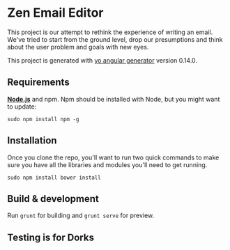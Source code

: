 # Zen Email Editor

This project is our attempt to rethink the experience of writing an email. We've tried to start from the ground level, drop our presumptions and think about the user problem and goals with new eyes.

This project is generated with [yo angular generator](https://github.com/yeoman/generator-angular)
version 0.14.0.

## Requirements

**[Node.js](https://nodejs.org/en/)** and npm. Npm should be installed with Node, but you might want to update:

``sudo npm install npm -g``

## Installation

Once you clone the repo, you'll want to run two quick commands to make sure you have all the libraries and modules you'll need to get running.

``sudo npm install
bower install``

## Build & development

Run `grunt` for building and `grunt serve` for preview.

## Testing is for Dorks
